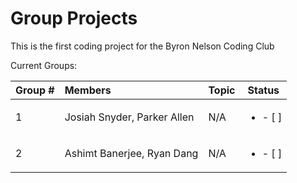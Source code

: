 # Group Projects

This is the first coding project for the Byron Nelson Coding Club

Current Groups:

| Group # |           Members           | Topic | Status |
| --------- | :--------------------------- | ------- | -------- |
| 1       | Josiah Snyder, Parker Allen | N/A   | <ul><li>- [ ] </li></ul>    |
| 2       | Ashimt Banerjee, Ryan Dang | N/A   | <ul><li>- [ ] </li></ul>  |
